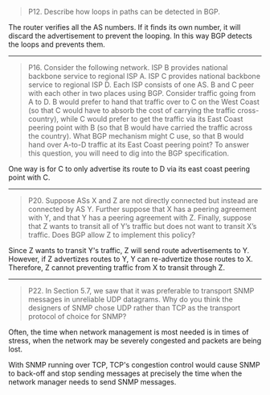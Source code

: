 > P12. Describe how loops in paths can be detected in BGP.

The router verifies all the AS numbers. If it finds its own number, it will discard the advertisement to prevent the looping. In this way BGP detects the loops and prevents them.

***

> P16. Consider the following network. ISP B provides national backbone service  to regional ISP A. ISP C provides national backbone service to regional  ISP D. Each ISP consists of one AS. B and C peer with each other in two  places using BGP. Consider traffic going from A to D. B would prefer  to hand that traffic over to C on the West Coast (so that C would have  to absorb the cost of carrying the traffic cross-country), while C would  prefer to get the traffic via its East Coast peering point with B (so that B  would have carried the traffic across the country). What BGP mechanism  might C use, so that B would hand over A-to-D traffic at its East Coast  peering point? To answer this question, you will need to dig into the BGP  specification.

One way is for C to only advertise its route to D via its east coast peering point with C.

***

> P20. Suppose ASs X and Z are not directly connected but instead are connected  by AS Y. Further suppose that X has a peering agreement with Y, and that Y  has a peering agreement with Z. Finally, suppose that Z wants to transit all  of Y’s traffic but does not want to transit X’s traffic. Does BGP allow Z to  implement this policy?

Since Z wants to transit Y's traffic, Z will send route advertisements to Y. However, if Z advertizes routes to Y, Y can re-advertize those routes to X. Therefore, Z cannot preventing traffic from X to transit through Z.

***

> P22. In Section 5.7, we saw that it was preferable to transport SNMP messages in  unreliable UDP datagrams. Why do you think the designers of SNMP chose  UDP rather than TCP as the transport protocol of choice for SNMP?

Often, the time when network management is most needed is in times of stress, when the network may be severely congested and packets are being lost.  

With SNMP running over TCP, TCP's congestion control would cause SNMP to back-off and stop sending messages at precisely the time when the network manager needs to send SNMP messages.